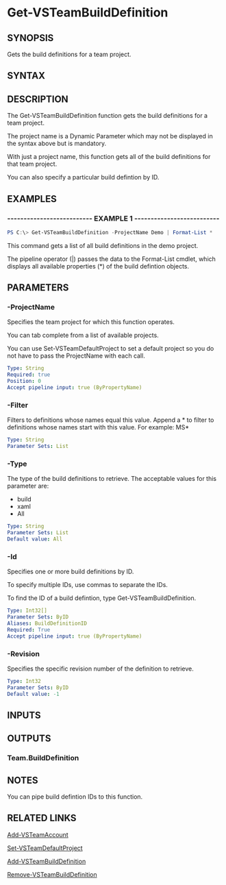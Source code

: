 


# Get-VSTeamBuildDefinition

## SYNOPSIS

Gets the build definitions for a team project.

## SYNTAX

## DESCRIPTION

The Get-VSTeamBuildDefinition function gets the build definitions for a team project.

The project name is a Dynamic Parameter which may not be displayed in the syntax above but is mandatory.

With just a project name, this function gets all of the build definitions for that team project.

You can also specify a particular build defintion by ID.

## EXAMPLES

### -------------------------- EXAMPLE 1 --------------------------

```PowerShell
PS C:\> Get-VSTeamBuildDefinition -ProjectName Demo | Format-List *
```

This command gets a list of all build definitions in the demo project.

The pipeline operator (|) passes the data to the Format-List cmdlet, which displays all available properties (*) of the build defintion objects.

## PARAMETERS

### -ProjectName

Specifies the team project for which this function operates.

You can tab complete from a list of available projects.

You can use Set-VSTeamDefaultProject to set a default project so
you do not have to pass the ProjectName with each call.

```yaml
Type: String
Required: true
Position: 0
Accept pipeline input: true (ByPropertyName)
```

### -Filter

Filters to definitions whose names equal this value. Append a * to filter to definitions whose names start with this value.
For example: MS*

```yaml
Type: String
Parameter Sets: List
```

### -Type

The type of the build definitions to retrieve. The acceptable values for this parameter are:

- build
- xaml
- All

```yaml
Type: String
Parameter Sets: List
Default value: All
```

### -Id

Specifies one or more build definitions by ID.

To specify multiple IDs, use commas to separate the IDs.

To find the ID of a build defintion, type Get-VSTeamBuildDefinition.

```yaml
Type: Int32[]
Parameter Sets: ByID
Aliases: BuildDefinitionID
Required: True
Accept pipeline input: true (ByPropertyName)
```

### -Revision

Specifies the specific revision number of the definition to retrieve.

```yaml
Type: Int32
Parameter Sets: ByID
Default value: -1
```

## INPUTS

## OUTPUTS

### Team.BuildDefinition

## NOTES

You can pipe build defintion IDs to this function.

## RELATED LINKS

[Add-VSTeamAccount](Add-VSTeamAccount.md)

[Set-VSTeamDefaultProject](Set-VSTeamDefaultProject.md)

[Add-VSTeamBuildDefinition](Add-VSTeamBuildDefinition.md)

[Remove-VSTeamBuildDefinition](Remove-VSTeamBuildDefinition.md)
